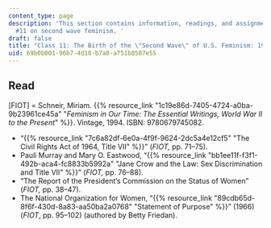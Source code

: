 ```yaml
---
content_type: page
description: 'This section contains information, readings, and assignments for class
  #11 on second wave feminism. '
draft: false
title: "Class 11: The Birth of the \"Second Wave\" of U.S. Feminism: 1960\u201366"
uid: 69b0b001-96b7-4d18-b7a0-a751b8587e55
---
```

## Read

\[FIOT\] = Schneir, Miriam. {{% resource_link "1c19e86d-7405-4724-a0ba-9b23961ce45a" "*Feminism in Our Time: The Essential Writings, World War II to the Present*" %}}. Vintage, 1994. ISBN: 9780679745082.

- “{{% resource_link "7c6a82df-6e0a-4f9f-9624-2dc5a4e12cf5" "The Civil Rights Act of 1964, Title VII" %}}” (*FIOT,* pp. 71–75).
- Pauli Murray and Mary O. Eastwood, “{{% resource_link "bb1ee11f-f3f1-492b-aca4-fc8833b5992a" "Jane Crow and the Law: Sex Discrimination and Title VII" %}}” (*FIOT,* pp. 76–88).
- “The Report of the President’s Commission on the Status of Women” (*FIOT,* pp. 38–47).
- The National Organization for Women, “{{% resource_link "89cdb65d-8f6f-430d-8a83-aa50ba2a0768" "Statement of Purpose" %}}” (1966) (*FIOT*, pp. 95–102) (authored by Betty Friedan).